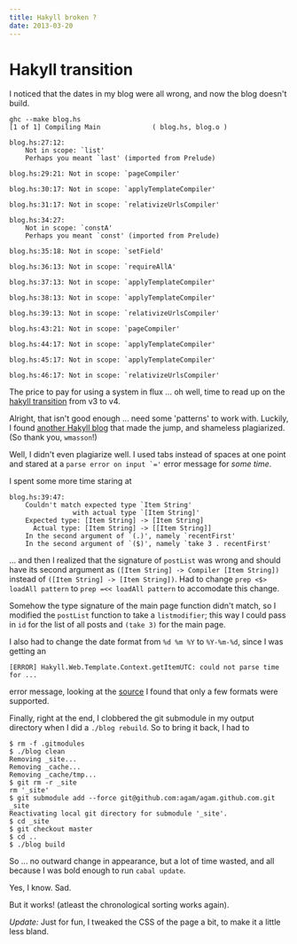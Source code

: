 ```yaml
---
title: Hakyll broken ?
date: 2013-03-20
---
```


Hakyll transition
=================

I noticed that the dates in my blog were all wrong, and now the blog
doesn't build.

```shell
ghc --make blog.hs
[1 of 1] Compiling Main             ( blog.hs, blog.o )

blog.hs:27:12:
    Not in scope: `list'
    Perhaps you meant `last' (imported from Prelude)

blog.hs:29:21: Not in scope: `pageCompiler'

blog.hs:30:17: Not in scope: `applyTemplateCompiler'

blog.hs:31:17: Not in scope: `relativizeUrlsCompiler'

blog.hs:34:27:
    Not in scope: `constA'
    Perhaps you meant `const' (imported from Prelude)

blog.hs:35:18: Not in scope: `setField'

blog.hs:36:13: Not in scope: `requireAllA'

blog.hs:37:13: Not in scope: `applyTemplateCompiler'

blog.hs:38:13: Not in scope: `applyTemplateCompiler'

blog.hs:39:13: Not in scope: `relativizeUrlsCompiler'

blog.hs:43:21: Not in scope: `pageCompiler'

blog.hs:44:17: Not in scope: `applyTemplateCompiler'

blog.hs:45:17: Not in scope: `applyTemplateCompiler'

blog.hs:46:17: Not in scope: `relativizeUrlsCompiler'
```

The price to pay for using a system in flux ... oh well, time to read up on
the [hakyll
transition](http://jaspervdj.be/hakyll/tutorials/04-compilers.html) from v3 to v4.

Alright, that isn't good enough ... need some 'patterns' to work with.
Luckily, I found [another Hakyll blog](http://wmasson.com/) that made the jump, and shameless
plagiarized. (So thank you, ```wmasson```!)

Well, I didn't even plagiarize well. I used tabs instead of spaces at one
point and stared at a ```parse error on input `='``` error message for
_some time_.

I spent some more time staring at

```
blog.hs:39:47:
    Couldn't match expected type `Item String'
                with actual type `[Item String]'
    Expected type: [Item String] -> [Item String]
      Actual type: [Item String] -> [[Item String]]
    In the second argument of `(.)', namely `recentFirst'
    In the second argument of `($)', namely `take 3 . recentFirst'
```

... and then I realized that the signature of ```postList``` was wrong and should have its second argument as ```([Item String] -> Compiler [Item String])``` instead of ```([Item String] -> [Item String])```.
Had to change ```prep <$> loadAll pattern``` to ```prep =<< loadAll pattern``` to accomodate this change.

Somehow the type signature of the main page function didn't match, so I modified the ```postList``` function to take a ```listmodifier```; this way I could pass in ```id``` for the list of all posts and ```(take 3)``` for the main page.

I also had to change the date format from ```%d %m %Y``` to ```%Y-%m-%d```, since I was getting an

```
[ERROR] Hakyll.Web.Template.Context.getItemUTC: could not parse time for ...
```

error message, looking at the [source](https://github.com/jaspervdj/hakyll/blob/master/src/Hakyll/Web/Template/Context.hs#L200) I found that only a few formats were supported.

Finally, right at the end, I clobbered the git submodule in my output directory when I did a ```./blog rebuild```. So to bring it back, I had to

```shell
$ rm -f .gitmodules
$ ./blog clean
Removing _site...
Removing _cache...
Removing _cache/tmp...
$ git rm -r _site
rm '_site'
$ git submodule add --force git@github.com:agam/agam.github.com.git _site
Reactivating local git directory for submodule '_site'.
$ cd _site
$ git checkout master
$ cd ..
$ ./blog build
```

So ... no outward change in appearance, but a lot of time wasted, and all because I was bold enough to run ```cabal update```.

Yes, I know. Sad.

But it works! (atleast the chronological sorting works again).


_Update:_ Just for fun, I tweaked the CSS of the page a bit, to make it a little less bland.

